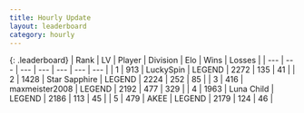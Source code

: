```yaml
---
title: Hourly Update
layout: leaderboard
category: hourly
---
```


{: .leaderboard}
| Rank | LV | Player | Division | Elo | Wins | Losses |
| --- | --- | --- | --- | --- | --- | --- |
| <span data-change="0">1</span> | 913 | <span title="ID: 498412">LuckySpin</span> | LEGEND | <span data-change="0">2272</span> | <span data-change="0">135</span> | <span data-change="0">41</span> |
| <span data-change="0">2</span> | 1428 | <span title="ID: 315148">Star Sapphire</span> | LEGEND | <span data-change="0">2224</span> | <span data-change="0">252</span> | <span data-change="0">85</span> |
| <span data-change="0">3</span> | 416 | <span title="ID: 410122">maxmeister2008</span> | LEGEND | <span data-change="0">2192</span> | <span data-change="0">477</span> | <span data-change="0">329</span> |
| <span data-change="0">4</span> | 1963 | <span title="ID: 164871">Luna Child</span> | LEGEND | <span data-change="0">2186</span> | <span data-change="0">113</span> | <span data-change="0">45</span> |
| <span data-change="0">5</span> | 479 | <span title="ID: 455100">AKEE</span> | LEGEND | <span data-change="0">2179</span> | <span data-change="0">124</span> | <span data-change="0">46</span> |